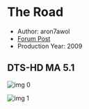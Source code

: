 # The Road

* Author: aron7awol
* [Forum Post](https://www.avsforum.com/threads/bass-eq-for-filtered-movies.2995212/post-56734284)
* Production Year: 2009

## DTS-HD MA 5.1

![img 0](https://fanart.tv/fanart/movies/20766/moviethumb/the-road-5a35ae6f3e638.jpg)

![img 1](https://i.imgur.com/ULfziVY.png)

